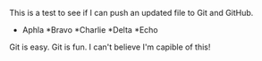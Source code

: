 This is a test to see if I can push an updated file to Git and GitHub. 

* Aphla
*Bravo
*Charlie
*Delta
*Echo

Git is easy. 
Git is fun.
I can't believe I'm capible of this!

